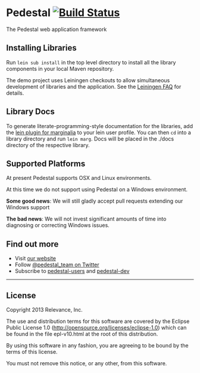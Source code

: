 # Pedestal [![Build Status](https://travis-ci.org/pedestal/pedestal.png)](https://travis-ci.org/pedestal/pedestal)

The Pedestal web application framework

## Installing Libraries

Run `lein sub install` in the top level directory to install all the
library components in your local Maven repository.

The demo project uses Leiningen checkouts to allow simultaneous
development of libraries and the application. See the [Leiningen FAQ](https://github.com/technomancy/leiningen/blob/master/doc/FAQ.md)
for details.

## Library Docs

To generate literate-programming-style documentation for the libraries, add the
[lein plugin for marginalia](https://github.com/fogus/lein-marginalia) to
your lein user profile. You can then `cd` into a library directory and run
`lein marg`. Docs will be placed in the ./docs directory of the respective library.

## Supported Platforms

At present Pedestal supports OSX and Linux environments.

At this time we do not support using Pedestal on a Windows environment.

**Some good news**: We will still gladly accept pull requests extending our
Windows support

**The bad news**: We will not invest significant amounts of time into
diagnosing or correcting Windows issues.

## Find out more

* Visit [our website](http://pedestal.io/)
* Follow [@pedestal_team on Twitter](http://twitter.com/pedestal_team)
* Subscribe to [pedestal-users](https://groups.google.com/d/forum/pedestal-users) and [pedestal-dev](https://groups.google.com/d/forum/pedestal-dev)

---

## License
Copyright 2013 Relevance, Inc.

The use and distribution terms for this software are covered by the
Eclipse Public License 1.0 (http://opensource.org/licenses/eclipse-1.0)
which can be found in the file epl-v10.html at the root of this distribution.

By using this software in any fashion, you are agreeing to be bound by
the terms of this license.

You must not remove this notice, or any other, from this software.
